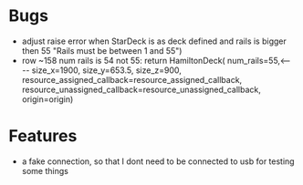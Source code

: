 # Bugs
- adjust raise error when StarDeck is as deck defined and rails is bigger then 55 "Rails must be between 1 and 55")
- row ~158 num rails is 54 not 55:
return HamiltonDeck(
      num_rails=55,<----
      size_x=1900,
      size_y=653.5,
      size_z=900,
      resource_assigned_callback=resource_assigned_callback,
      resource_unassigned_callback=resource_unassigned_callback,
      origin=origin)

# Features 
- a fake connection, so that I dont need to be connected to usb for testing some things
